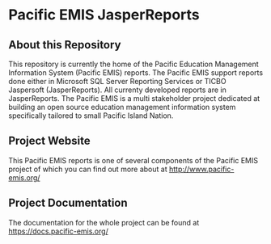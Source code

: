 # Pacific EMIS JasperReports

## About this Repository

This repository is currently the home of the Pacific Education Management Information System (Pacific EMIS) reports. The Pacific EMIS support reports done either in Microsoft SQL Server Reporting Services or TICBO Jaspersoft (JasperReports). All currenty developed reports are in JasperReports.  The Pacific EMIS is a multi stakeholder project dedicated at building an open source education management information system specifically tailored to small Pacific Island Nation. 

## Project Website

This Pacific EMIS reports is one of several components of the Pacific EMIS project of which you can find out more about at http://www.pacific-emis.org/

## Project Documentation

The documentation for the whole project can be found at https://docs.pacific-emis.org/
